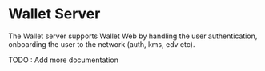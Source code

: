 # Wallet Server

The Wallet server supports Wallet Web by handling the user authentication, onboarding the user to the network (auth, kms, edv etc).

TODO : Add more documentation
